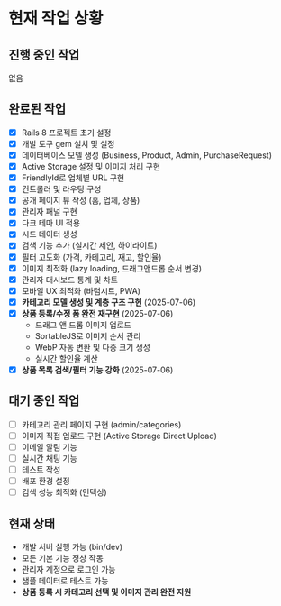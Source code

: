 # 현재 작업 상황

## 진행 중인 작업
없음

## 완료된 작업
- [x] Rails 8 프로젝트 초기 설정
- [x] 개발 도구 gem 설치 및 설정
- [x] 데이터베이스 모델 생성 (Business, Product, Admin, PurchaseRequest)
- [x] Active Storage 설정 및 이미지 처리 구현
- [x] FriendlyId로 업체별 URL 구현
- [x] 컨트롤러 및 라우팅 구성
- [x] 공개 페이지 뷰 작성 (홈, 업체, 상품)
- [x] 관리자 패널 구현
- [x] 다크 테마 UI 적용
- [x] 시드 데이터 생성
- [x] 검색 기능 추가 (실시간 제안, 하이라이트)
- [x] 필터 고도화 (가격, 카테고리, 재고, 할인율)
- [x] 이미지 최적화 (lazy loading, 드래그앤드롭 순서 변경)
- [x] 관리자 대시보드 통계 및 차트
- [x] 모바일 UX 최적화 (바텀시트, PWA)
- [x] **카테고리 모델 생성 및 계층 구조 구현** (2025-07-06)
- [x] **상품 등록/수정 폼 완전 재구현** (2025-07-06)
  - 드래그 앤 드롭 이미지 업로드
  - SortableJS로 이미지 순서 관리
  - WebP 자동 변환 및 다중 크기 생성
  - 실시간 할인율 계산
- [x] **상품 목록 검색/필터 기능 강화** (2025-07-06)

## 대기 중인 작업
- [ ] 카테고리 관리 페이지 구현 (admin/categories)
- [ ] 이미지 직접 업로드 구현 (Active Storage Direct Upload)
- [ ] 이메일 알림 기능
- [ ] 실시간 채팅 기능
- [ ] 테스트 작성
- [ ] 배포 환경 설정
- [ ] 검색 성능 최적화 (인덱싱)

## 현재 상태
- 개발 서버 실행 가능 (bin/dev)
- 모든 기본 기능 정상 작동
- 관리자 계정으로 로그인 가능
- 샘플 데이터로 테스트 가능
- **상품 등록 시 카테고리 선택 및 이미지 관리 완전 지원**